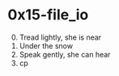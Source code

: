 # 0x15-file_io
0. Tread lightly, she is near
1. Under the snow
2. Speak gently, she can hear
3. cp

